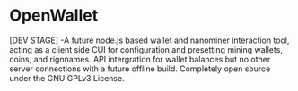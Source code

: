 # OpenWallet
[DEV STAGE]  -A future node.js based wallet and nanominer interaction tool, acting as a client side CUI for configuration and presetting mining wallets, coins, and rignnames.  API intergration for wallet balances but no other server connections with a future offline build. Completely open source under the GNU GPLv3 License.
